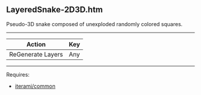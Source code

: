 LayeredSnake-2D3D.htm
---------------------

Pseudo-3D snake composed of unexploded randomly colored squares.

---

Action            | Key
------------------|----
ReGenerate Layers | Any

---

Requires:
* [iterami/common](https://github.com/iterami/common)
